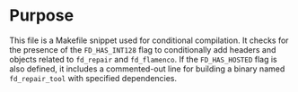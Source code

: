 # Purpose
This file is a Makefile snippet used for conditional compilation. It checks for the presence of the `FD_HAS_INT128` flag to conditionally add headers and objects related to `fd_repair` and `fd_flamenco`. If the `FD_HAS_HOSTED` flag is also defined, it includes a commented-out line for building a binary named `fd_repair_tool` with specified dependencies.
